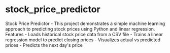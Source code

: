 # stock_price_predictor
Stock Price Predictor - This project demonstrates a simple machine learning approach to predicting stock prices using Python and linear regression.  Features  - Loads historical stock price data from a CSV file - Trains a linear regression model to predict closing prices - Visualizes actual vs predicted prices - Predicts the next day's price
